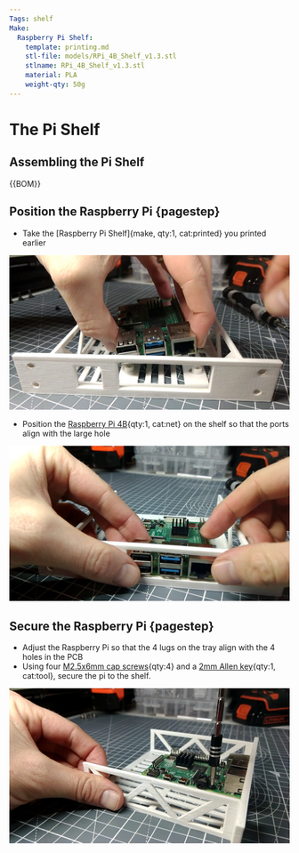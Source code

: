 ```yaml
---
Tags: shelf
Make:
  Raspberry Pi Shelf:
    template: printing.md
    stl-file: models/RPi_4B_Shelf_v1.3.stl
    stlname: RPi_4B_Shelf_v1.3.stl
    material: PLA
    weight-qty: 50g
---
```


# The Pi Shelf

## Assembling the Pi Shelf

{{BOM}}

[M2.5x6mm cap screws]: parts/Hardware.yaml#CapScrew_M2.5x6mm_SS

## Position the Raspberry Pi {pagestep}

* Take the [Raspberry Pi Shelf]{make, qty:1, cat:printed} you printed earlier

![](images/PiShelfAssembly1.jpg)

* Position the [Raspberry Pi 4B](parts/RPi_4B.md){qty:1, cat:net} on the shelf so that the ports align with the large hole

![](images/PiShelfAssembly2.jpg)


## Secure the Raspberry Pi {pagestep}

* Adjust the Raspberry Pi so that the 4 lugs on the tray align with the 4 holes in the PCB
* Using four [M2.5x6mm cap screws]{qty:4} and a [2mm Allen key](parts/metric_allen_keys.md){qty:1, cat:tool}, secure the pi to the shelf.

![](images/PiShelfAssembly3.jpg)
